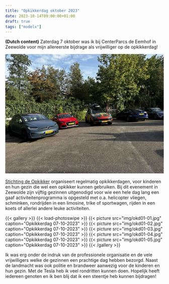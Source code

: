 ```yaml
---
title: "Opkikkerdag oktober 2023"
date: 2023-10-14T09:00:00+01:00
draft: true
tags: ["modelx"]
---
```


**(Dutch content)** Zaterdag 7 oktober was ik bij CenterParcs de Eemhof in Zeewolde voor mijn allereerste bijdrage als vrijwilliger op de opkikkerdag!

![image](img/title.jpg)

[Stichting de Opkikker](https://opkikker.nl) organiseert regelmatig opkikkerdagen, voor kinderen en hun gezin die wel een opkikker kunnen gebruiken. Bij dit evenement in Zeewolde zijn vijftig gezinnen uitgenodigd voor wie een hele dag lang een gaaf activiteitenprogramma is opgesteld met o.a. helicopter vliegen, schminken, rondrijden in een limosine, trike of sportwagen, rijden in een koets of allerlei andere leuke activiteiten.

{{< gallery >}} {{< load-photoswipe >}}
{{< picture src="img/okd01-01.jpg" caption="Opkikkerdag 07-10-2023" >}}
{{< picture src="img/okd01-02.jpg" caption="Opkikkerdag 07-10-2023" >}}
{{< picture src="img/okd01-03.jpg" caption="Opkikkerdag 07-10-2023" >}}
{{< picture src="img/okd01-04.jpg" caption="Opkikkerdag 07-10-2023" >}}
{{< picture src="img/okd01-05.jpg" caption="Opkikkerdag 07-10-2023" >}}
{{< /gallery >}}

Ik was erg onder de indruk van de professionele organisatie en de vele vrijwilligers welke de gezinnen een prachtige dag hebben bezorgd. Naast de landmacht was ook politie en brandweer aanwezig voor de kinderen en hun gezin. Met de Tesla heb ik veel rondritten kunnen doen. Hopelijk heeft iedereen genoten en ik ben blij dat ik een steentje heb kunnen bijdragen! 